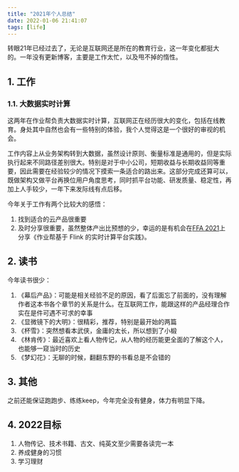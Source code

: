 ```yaml
---
title: "2021年个人总结"
date: 2022-01-06 21:41:07
tags: [life]
---
```


转眼21年已经过去了，无论是互联网还是所在的教育行业，这一年变化都挺大的。一年没有更新博客，主要是工作太忙，以及甩不掉的惰性。

## 1. 工作

### 1.1. 大数据实时计算

这两年在作业帮负责大数据实时计算，互联网正在经历很大的变化，包括在线教育。身处其中自然也会有一些特别的体验，我个人觉得这是一个很好的审视的机会。

工作内容上从业务架构转到大数据，虽然设计原则、衡量标准是通用的，但是实际执行起来不同路径差别很大。特别是对于中小公司，短期收益与长期收益同等重要，因此需要在经验较少的情况下摸索一条适合的路出来。这部分完成还算可以，既做架构又做平台再换位用户角度思考，同时抓平台功能、研发质量、稳定性，再加上人手较少，一年下来发际线有点后移。

今年关于工作有两个比较大的感悟：
1. 找到适合的云产品很重要
2. 及时分享很重要，虽然整体产出比预想的少，幸运的是有机会在[FFA 2021](https://flink-forward.org.cn/#agenda)上分享《作业帮基于 Flink 的实时计算平台实践》。

## 2. 读书

今年读书很少：

1. 《幕后产品》：可能是相关经验不足的原因，看了后面忘了前面的，没有理解作者这本书各个章节的关系是什么。在互联网工作，能跟这样的产品经理合作实在是件可遇不可求的幸事
2. 《显微镜下的大明》：很精彩，推荐，特别是最开始的两篇
3. 《杯雪》：突然想看本武侠，金庸的太长，所以想到了小椴
4. 《林肯传》：最近喜欢上看人物传记，从人物的经历能更全面的了解这个人，也能够一窥当时的历史
5. 《梦幻花》：无聊的时候，翻翻东野的书看总是不会错的

## 3. 其他

之前还能保证跑跑步、练练keep，今年完全没有健身，体力有明显下降。

## 4. 2022目标

1. 人物传记、技术书籍、古文、纯英文至少需要各读完一本
2. 养成健身的习惯
3. 学习理财
